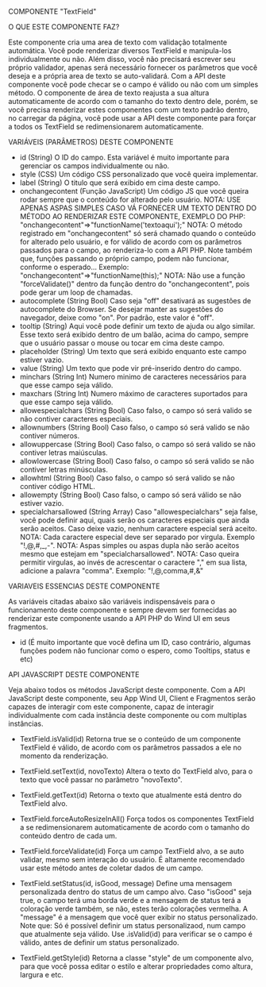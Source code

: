 COMPONENTE "TextField"

O QUE ESTE COMPONENTE FAZ?

Este componente cria uma area de texto com validação totalmente automática. Você pode renderizar diversos TextField e manipula-los individualmente
ou não. Além disso, você não precisará escrever seu próprio validador, apenas será necessário fornecer os parâmetros que você deseja e a própria
area de texto se auto-validará. Com a API deste componente você pode checar se o campo é válido ou não com um simples método.
O componente de área de texto reajusta a sua altura automaticamente de acordo com o tamanho do texto dentro dele, porém, se você precisa renderizar
estes componentes com um texto padrão dentro, no carregar da página, você pode usar a API deste componente para forçar a todos os TextField
se redimensionarem automaticamente.

VARIÁVEIS (PARÂMETROS) DESTE COMPONENTE

- id (String)
    O ID do campo. Esta variável é muito importante para gerenciar os campos individualmente ou não.
- style (CSS)
    Um código CSS personalizado que você queira implementar.
- label (String)
    O titulo que será exibido em cima deste campo.
- onchangecontent (Função JavaScript)
    Um código JS que você queira rodar sempre que o conteúdo for alterado pelo usuário.
    NOTA: USE APENAS ASPAS SIMPLES CASO VÁ FORNECER UM TEXTO DENTRO DO MÉTODO AO RENDERIZAR ESTE COMPONENTE, EXEMPLO DO PHP: "onchangecontent"=>"functionName('textoaqui');"
    NOTA: O método registrado em "onchangecontent" só será chamado quando o conteúdo for alterado pelo usuário, e for válido de acordo com os parâmetros
          passados para o campo, ao renderiza-lo com a API PHP. Note também que, funções passando o próprio campo, podem não funcionar, conforme o esperado...
          Exemplo: "onchangecontent"=>"functionName(this);"
    NOTA: Não use a função "forceValidate()" dentro da função dentro do "onchangecontent", pois pode gerar um loop de chamadas.
- autocomplete (String Bool)
    Caso seja "off" desativará as sugestões de autocomplete do Browser. Se desejar manter as sugestões do navegador, deixe como "on". Por padrão, este valor é "off".
- tooltip (String)
    Aqui você pode definir um texto de ajuda ou algo similar. Esse texto será exibido dentro de um balão, acima do campo, sempre que o usuário passar o mouse ou tocar
    em cima deste campo.
- placeholder (String)
    Um texto que será exibido enquanto este campo estiver vazio.
- value (String)
    Um texto que pode vir pré-inserido dentro do campo.
- minchars (String Int)
    Numero minimo de caracteres necessários para que esse campo seja válido.
- maxchars (String Int)
    Numero máximo de caracteres suportados para que esse campo seja válido.
- allowespecialchars (String Bool)
    Caso falso, o campo só será valido se não contiver caracteres especiais.
- allownumbers (String Bool)
    Caso falso, o campo só será valido se não contiver números.
- allowuppercase (String Bool)
    Caso falso, o campo só será valido se não contiver letras maiúsculas.
- allowlowercase (String Bool)
    Caso falso, o campo só será valido se não contiver letras minúsculas.
- allowhtml (String Bool)
    Caso falso, o campo só será valido se não contiver código HTML.
- allowempty (String Bool)
    Caso falso, o campo só será válido se não estiver vazio.
- specialcharsallowed (String Array)
    Caso "allowespecialchars" seja false, você pode definir aqui, quais serão os caracteres especiais que ainda serão aceitos. Caso deixe vazio, nenhum
    caractere especial será aceito.
    NOTA: Cada caractere especial deve ser separado por virgula. Exemplo "!,@,#,_,-".
    NOTA: Aspas simples ou aspas dupla não serão aceitos mesmo que estejam em "specialcharsallowed".
    NOTA: Caso queira permitir virgulas, ao invés de acrescentar o caractere "," em sua lista, adicione a palavra "comma". Exemplo: "!,@,comma,#,&"

VARIAVEIS ESSENCIAS DESTE COMPONENTE

As variáveis citadas abaixo são variáveis indispensáveis para o funcionamento deste componente e sempre devem ser fornecidas ao renderizar este componente
usando a API PHP do Wind UI em seus fragmentos.

- id (É muito importante que você defina um ID, caso contrário, algumas funções podem não funcionar como o espero, como Tooltips, status e etc)

API JAVASCRIPT DESTE COMPONENTE

Veja abaixo todos os métodos JavaScript deste componente. Com a API JavaScript deste componente, seu App Wind UI, Client e Fragmentos serão capazes de
interagir com este componente, capaz de interagir individualmente com cada instância deste componente ou com multiplas instâncias.

- TextField.isValid(id)
    Retorna true se o conteúdo de um componente TextField é válido, de acordo com os parâmetros passados a ele no momento da renderização.

- TextField.setText(id, novoTexto)
    Altera o texto do TextField alvo, para o texto que você passar no parâmetro "novoTexto".

- TextField.getText(id)
    Retorna o texto que atualmente está dentro do TextField alvo.

- TextField.forceAutoResizeInAll()
    Força todos os componentes TextField a se redimensionarem automaticamente de acordo com o tamanho do conteúdo dentro de cada um.

- TextField.forceValidate(id)
    Força um campo TextField alvo, a se auto validar, mesmo sem interação do usuário. É altamente recomendado usar este método antes de coletar dados de
    um campo.

- TextField.setStatus(id, isGood, message)
    Define uma mensagem personalizada dentro do status de um campo alvo. Caso "isGood" seja true, o campo terá uma borda verde e a mensagem de status terá
    a coloração verde também, se não, estes terão colorações vermelha.
    A "message" é a mensagem que você quer exibir no status personalizado.
    Note que: Só é possível definir um status personalizaod, num campo que atualmente seja válido. Use .isValid(id) para verificar se o campo é válido,
    antes de definir um status personalizado.

- TextField.getStyle(id)
    Retorna a classe "style" de um componente alvo, para que você possa editar o estilo e alterar propriedades como altura, largura e etc.